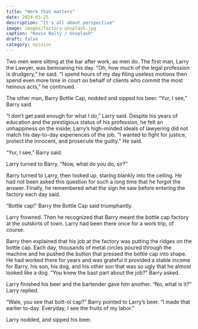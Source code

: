 ```yaml
---
title: "Work that matters"
date: 2024-03-25
description: "It's all about perspective"
image: images/factory-unsplash.jpg
caption: "Kevin Nalty / Unsplash"
draft: false
category: opinion
---
```


Two men were sitting at the bar after work, as men do. The first man, Larry the Lawyer, was bemoaning his day. “Oh, how much of the legal profession is drudgery,” he said. “I spend hours of my day filing useless motions then spend even more time in court on behalf of clients who commit the most heinous acts,” he continued.

The other man, Barry Bottle Cap, nodded and sipped his beer. “Yur, I see,” Barry said.

“I don’t get paid enough for what I do,” Larry said. Despite his years of education and the prestigious status of his profession, he felt an unhappiness on the inside; Larry’s high-minded ideals of lawyering did not match his day-to-day experiences of the job. “I wanted to fight for justice, protect the innocent, and prosecute the guilty.” He said.

“Yur, I see,” Barry said.

Larry turned to Barry. “Now, what do you do, sir?”

Barry turned to Larry, then looked up, staring blankly into the ceiling. He had not been asked this question for such a long time that he forgot the answer. Finally, he remembered what the sign he saw before entering the factory each day said.

“Bottle cap!” Barry the Bottle Cap said triumphantly.

Larry frowned. Then he recognized that Barry meant the bottle cap factory at the outskirts of town. Larry had been there once for a work trip, of course.

Barry then explained that his job at the factory was putting the ridges on the bottle cap. Each day, thousands of metal circles poured through the machine and he pushed the button that pressed the bottle cap into shape. He had worked there for years and was grateful it provided a stable income for Barry, his son, his dog, and his other son that was so ugly that he almost looked like a dog. “You knew the bast part about the job?” Barry asked.

Larry finished his beer and the bartender gave him another. “No, what is it?” Larry replied.

“Wale, you see that bott-ol cap?” Barry pointed to Larry’s beer. “I made that earlier to-day. Everyday, I see the fruits of my labor.”

Larry nodded, and sipped his beer.
